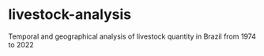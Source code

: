 # livestock-analysis
Temporal and geographical analysis of livestock quantity in Brazil from 1974 to 2022
